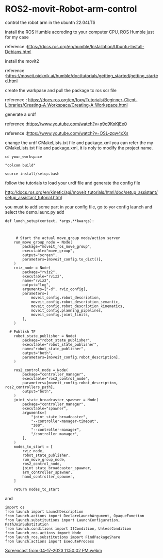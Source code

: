 

# ROS2-movit-Robot-arm-control


control the robot arm in the ubuntn 22.04LTS

install the ROS Humble accroding to your computer CPU, ROS Humble just for my case 

reference :https://docs.ros.org/en/humble/Installation/Ubuntu-Install-Debians.html

install the movit2 

reference :https://moveit.picknik.ai/humble/doc/tutorials/getting_started/getting_started.html

create the warkpase and pull the package to ros scr file 

reference : https://docs.ros.org/en/foxy/Tutorials/Beginner-Client-Libraries/Creating-A-Workspace/Creating-A-Workspace.html

generate a urdf 

reference :https://www.youtube.com/watch?v=p9c9KoKjEe0

reference :https://www.youtube.com/watch?v=OSL-zqw4cXs

change the urdf CMakeLists.txt file and package.xml you can refer the my CMakeLists.txt file and package.xml, it is noly to modify the project name.

```
cd your_workspace
```
```
"colcon build"
```
```
source install/setup.bash 
```
follow the tutorials to load your urdf file and generate the conflg file  

http://docs.ros.org/en/kinetic/api/moveit_tutorials/html/doc/setup_assistant/setup_assistant_tutorial.html

you must to add some part in your conflg file, go to yor conflg launch and select the demo.launc.py add
```
def lunch_setup(context, *args,**kwargs):
    
    
    
     # Start the actual move_group node/action server
    run_move_group_node = Node(
        package="moveit_ros_move_group",
        executable="move_group",
        output="screen",
        parameters=[moveit_config.to_dict()],
    )
    rviz_node = Node(
        package="rviz2",
        executable="rviz2",
        name="rviz2",
        output="log",
        arguments=["-d", rviz_config],
        parameters=[
            moveit_config.robot_description,
            moveit_config.robot_description_semantic,
            moveit_config.robot_description_kinematics,
            moveit_config.planning_pipelines,
            moveit_config.joint_limits,
        ],
    )
    
  # Publish TF
    robot_state_publisher = Node(
        package="robot_state_publisher",
        executable="robot_state_publisher",
        name="robot_state_publisher",
        output="both",
        parameters=[moveit_config.robot_description],
    )
    
    ros2_control_node = Node(
        package="controller_manager",
        executable="ros2_control_node",
        parameters=[moveit_config.robot_description, ros2_controllers_path],
        output="both",
    )
    joint_state_broadcaster_spawner = Node(
        package="controller_manager",
        executable="spawner",
        arguments=[
            "joint_state_broadcaster",
            "--controller-manager-timeout",
            "300",
            "--controller-manager",
            "/controller_manager",
        ],
    )
    nodes_to_start = [
        rviz_node,
        robot_state_publisher,
        run_move_group_node,
        ros2_control_node,
        joint_state_broadcaster_spawner,
        arm_controller_spawner,
        hand_controller_spawner,
    ]
       
    return nodes_to_start
``` 
and 
```
import os
from launch import LaunchDescription
from launch.actions import DeclareLaunchArgument, OpaqueFunction
from launch.substitutions import LaunchConfiguration, PathJoinSubstitution
from launch.conditions import IfCondition, UnlessCondition
from launch_ros.actions import Node
from launch_ros.substitutions import FindPackageShare
from launch.actions import ExecuteProcess

```
[Screencast from 04-17-2023 11:50:02 PM.webm](https://user-images.githubusercontent.com/82942566/232541835-a55ebf8e-f60b-4133-945c-21e99adcf41b.webm)



